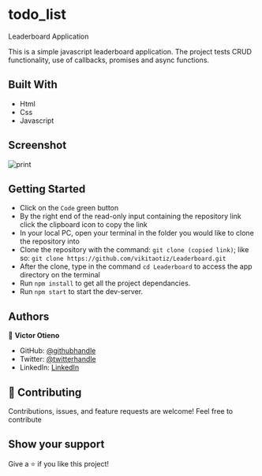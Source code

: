 # todo_list

Leaderboard Application

This is a simple javascript leaderboard application. The project tests CRUD functionality,
use of callbacks, promises and async functions.

## Built With

- Html
- Css
- Javascript

## Screenshot

![print](https://user-images.githubusercontent.com/42869046/129937492-3a4255ed-7d25-43b0-be60-eac388995ac6.JPG)

## Getting Started

- Click on the `Code` green button
- By the right end of the read-only input containing the repository link click the clipboard icon to copy the link
- In your local PC, open your terminal in the folder you would like to clone the repository into
- Clone the repository with the command: `git clone (copied link)`; like so: `git clone https://github.com/vikitaotiz/Leaderboard.git`
- After the clone, type in the command `cd Leaderboard` to access the app directory on the terminal
- Run `npm install` to get all the project dependancies.
- Run `npm start` to start the dev-server.

## Authors

:bust_in_silhouette: **Victor Otieno**

- GitHub: [@githubhandle](https://github.com/vikitaotiz)
- Twitter: [@twitterhandle](https://twitter.com/victoro29641869)
- LinkedIn: [LinkedIn](https://www.linkedin.com/in/victor-otieno-22ba7773/)

## :handshake: Contributing

Contributions, issues, and feature requests are welcome!
Feel free to contribute

## Show your support

Give a ⭐️ if you like this project!
